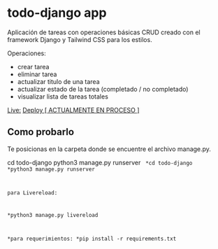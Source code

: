 # todo-django app

Aplicación de tareas con operaciones básicas CRUD creado con el framework Django y Tailwind CSS para los estilos.

Operaciones:

- crear tarea
- eliminar tarea
- actualizar titulo de una tarea
- actualizar estado de la tarea (completado / no completado)
- visualizar lista de tareas totales

<u>Live:</u> <a href="">Deploy [ ACTUALMENTE EN PROCESO ]</a>

## Como probarlo

Te posicionas en la carpeta donde se encuentre el archivo manage.py.

cd todo-django
python3 manage.py runserver
<code>
*cd todo-django
*python3 manage.py runserver

para Livereload:

*python3 manage.py livereload

*para requerimientos:
*pip install -r requirements.txt
</code>
